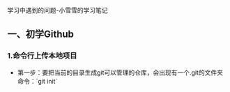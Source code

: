 学习中遇到的问题-小雪雪的学习笔记

## 一、初学Github

### 1.命令行上传本地项目
<ul>
  <li>第一步：要把当前的目录生成git可以管理的仓库，会出现有一个.git的文件夹</li>
    命令：`git init`
</ul>
